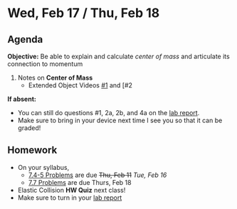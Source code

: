 Wed, Feb 17 / Thu, Feb 18
==================  
  
Agenda  
---------  
**Objective:** Be able to explain and calculate *center of mass* and articulate its connection to momentum
  
1. Notes on **Center of Mass**
	- Extended Object Videos [#1]() and [#2

**If absent:** 

- You can still do questions #1, 2a, 2b, and 4a on the [lab report][egg].  
- Make sure to bring in your device next time I see you so that it can be graded!
  
Homework   
-------------  
- On your syllabus, 
	- [7.4-5 Problems][7.4-5] are due ~~Thu, Feb 11~~ *Tue, Feb 16*
	- [7.7 Problems][7.7] are due Thurs, Feb 18
- Elastic Collision **HW Quiz** next class!
- Make sure to turn in your [lab report][egg]

[research]: https://avon.schoology.com/assignment/4621629308/
[syllabus]: https://avon.schoology.com/course/2624603229/materials?f=369842845
[7.1-2]: https://avon.schoology.com/assignment/4622403532/
[7.3]: https://avon.schoology.com/assignment/4622408506/
[7.4-5]: https://avon.schoology.com/assignment/4622420473/
[7.7]: https://avon.schoology.com/assignment/4622428426/

[egg]: https://avon.schoology.com/assignment/4650372025/

<!--stackedit_data:
eyJoaXN0b3J5IjpbLTUyMjk0Mzc0OCwtMTgxMTU2MTQxMCwtNz
g2MjczMzY5LC0xOTc3NTg5MTE3LC0xMTY3NDAxOTgxLDEzMDkx
OTQwOCwxMjY0NzM3ODM3LC0xNTAzNTAzNTk1LDIwMzQzMzk3Mz
MsLTY4NzI1NjAxNiw1MTEyMzg0MjEsLTE1MzA0NzgwMjEsMTgx
Nzg0NDAxNywtMTM1NzgwMzgxMiwxODQ3NDA0MzM3LDM4MTIzOD
U0NCwtMTg1OTcyNjA3Nyw3MTU1NjYwODEsMjEzODAxMjUxOCwt
MjE0NjM3MDgxMF19
-->